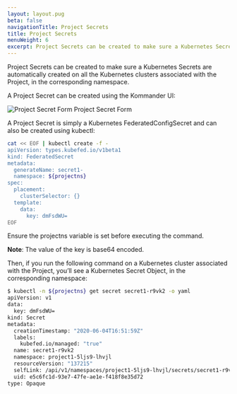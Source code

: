 ```yaml
---
layout: layout.pug
beta: false
navigationTitle: Project Secrets
title: Project Secrets
menuWeight: 6
excerpt: Project Secrets can be created to make sure a Kubernetes Secrets are automatically created on all the Kubernetes clusters associated with the Project, in the corresponding namespace.
---
```


Project Secrets can be created to make sure a Kubernetes Secrets are automatically created on all the Kubernetes clusters associated with the Project, in the corresponding namespace.

A Project Secret can be created using the Kommander UI:

![Project Secret Form](/dkp/kommander/1.3/img/project-create-secret.png)
Project Secret Form

A Project Secret is simply a Kubernetes FederatedConfigSecret and can also be created using kubectl:

```bash
cat << EOF | kubectl create -f -
apiVersion: types.kubefed.io/v1beta1
kind: FederatedSecret
metadata:
  generateName: secret1-
  namespace: ${projectns}
spec:
  placement:
    clusterSelector: {}
  template:
    data:
      key: dmFsdWU=
EOF
```

Ensure the projectns variable is set before executing the command.

**Note**: The value of the key is base64 encoded.

Then, if you run the following command on a Kubernetes cluster associated with the Project, you’ll see a Kubernetes Secret Object, in the corresponding namespace:

```bash
$ kubectl -n ${projectns} get secret secret1-r9vk2 -o yaml
apiVersion: v1
data:
  key: dmFsdWU=
kind: Secret
metadata:
  creationTimestamp: "2020-06-04T16:51:59Z"
  labels:
    kubefed.io/managed: "true"
  name: secret1-r9vk2
  namespace: project1-5ljs9-lhvjl
  resourceVersion: "137215"
  selfLink: /api/v1/namespaces/project1-5ljs9-lhvjl/secrets/secret1-r9vk2
  uid: e5c6fc1d-93e7-47fe-ae1e-f418f8e35d72
type: Opaque
```
